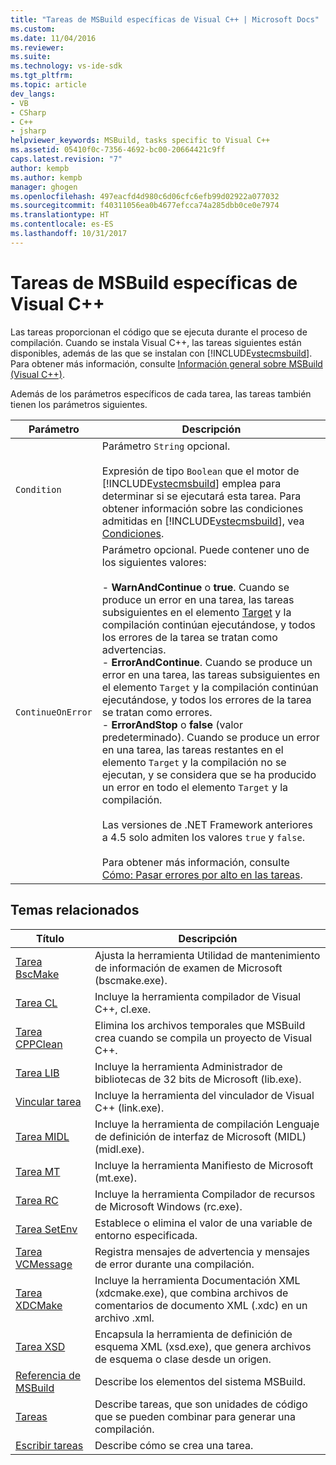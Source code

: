 ```yaml
---
title: "Tareas de MSBuild específicas de Visual C++ | Microsoft Docs"
ms.custom: 
ms.date: 11/04/2016
ms.reviewer: 
ms.suite: 
ms.technology: vs-ide-sdk
ms.tgt_pltfrm: 
ms.topic: article
dev_langs:
- VB
- CSharp
- C++
- jsharp
helpviewer_keywords: MSBuild, tasks specific to Visual C++
ms.assetid: 05410f0c-7356-4692-bc00-20664421c9ff
caps.latest.revision: "7"
author: kempb
ms.author: kempb
manager: ghogen
ms.openlocfilehash: 497eacfd4d980c6d06cfc6efb99d02922a077032
ms.sourcegitcommit: f40311056ea0b4677efcca74a285dbb0ce0e7974
ms.translationtype: HT
ms.contentlocale: es-ES
ms.lasthandoff: 10/31/2017
---
```

# <a name="msbuild-tasks-specific-to-visual-c"></a>Tareas de MSBuild específicas de Visual C++
Las tareas proporcionan el código que se ejecuta durante el proceso de compilación. Cuando se instala Visual C++, las tareas siguientes están disponibles, además de las que se instalan con [!INCLUDE[vstecmsbuild](../extensibility/internals/includes/vstecmsbuild_md.md)]. Para obtener más información, consulte [Información general sobre MSBuild (Visual C++)](/cpp/build/msbuild-visual-cpp-overview).  
  
 Además de los parámetros específicos de cada tarea, las tareas también tienen los parámetros siguientes.  
  
|Parámetro|Descripción|  
|---------------|-----------------|  
|`Condition`|Parámetro `String` opcional.<br /><br /> Expresión de tipo `Boolean` que el motor de [!INCLUDE[vstecmsbuild](../extensibility/internals/includes/vstecmsbuild_md.md)] emplea para determinar si se ejecutará esta tarea. Para obtener información sobre las condiciones admitidas en [!INCLUDE[vstecmsbuild](../extensibility/internals/includes/vstecmsbuild_md.md)], vea [Condiciones](../msbuild/msbuild-conditions.md).|  
|`ContinueOnError`|Parámetro opcional. Puede contener uno de los siguientes valores:<br /><br /> -   **WarnAndContinue** o **true**. Cuando se produce un error en una tarea, las tareas subsiguientes en el elemento [Target](../msbuild/target-element-msbuild.md) y la compilación continúan ejecutándose, y todos los errores de la tarea se tratan como advertencias.<br />-   **ErrorAndContinue**. Cuando se produce un error en una tarea, las tareas subsiguientes en el elemento `Target` y la compilación continúan ejecutándose, y todos los errores de la tarea se tratan como errores.<br />-   **ErrorAndStop** o **false** (valor predeterminado). Cuando se produce un error en una tarea, las tareas restantes en el elemento `Target` y la compilación no se ejecutan, y se considera que se ha producido un error en todo el elemento `Target` y la compilación.<br /><br /> Las versiones de .NET Framework anteriores a 4.5 solo admiten los valores `true` y `false`.<br /><br /> Para obtener más información, consulte [Cómo: Pasar errores por alto en las tareas](../msbuild/how-to-ignore-errors-in-tasks.md).|  
  
## <a name="related-topics"></a>Temas relacionados  
  
|Título|Descripción|  
|-----------|-----------------|  
|[Tarea BscMake](../msbuild/bscmake-task.md)|Ajusta la herramienta Utilidad de mantenimiento de información de examen de Microsoft (bscmake.exe).|  
|[Tarea CL](../msbuild/cl-task.md)|Incluye la herramienta compilador de Visual C++, cl.exe.|  
|[Tarea CPPClean](../msbuild/cppclean-task.md)|Elimina los archivos temporales que MSBuild crea cuando se compila un proyecto de Visual C++.|  
|[Tarea LIB](../msbuild/lib-task.md)|Incluye la herramienta Administrador de bibliotecas de 32 bits de Microsoft (lib.exe).|  
|[Vincular tarea](../msbuild/link-task.md)|Incluye la herramienta del vinculador de Visual C++ (link.exe).|  
|[Tarea MIDL](../msbuild/midl-task.md)|Incluye la herramienta de compilación Lenguaje de definición de interfaz de Microsoft (MIDL) (midl.exe).|  
|[Tarea MT](../msbuild/mt-task.md)|Incluye la herramienta Manifiesto de Microsoft (mt.exe).|  
|[Tarea RC](../msbuild/rc-task.md)|Incluye la herramienta Compilador de recursos de Microsoft Windows (rc.exe).|  
|[Tarea SetEnv](../msbuild/setenv-task.md)|Establece o elimina el valor de una variable de entorno especificada.|  
|[Tarea VCMessage](../msbuild/vcmessage-task.md)|Registra mensajes de advertencia y mensajes de error durante una compilación.|  
|[Tarea XDCMake](../msbuild/xdcmake-task.md)|Incluye la herramienta Documentación XML (xdcmake.exe), que combina archivos de comentarios de documento XML (.xdc) en un archivo .xml.|  
|[Tarea XSD](../msbuild/xsd-task.md)|Encapsula la herramienta de definición de esquema XML (xsd.exe), que genera archivos de esquema o clase desde un origen.|  
|[Referencia de MSBuild](../msbuild/msbuild-reference.md)|Describe los elementos del sistema MSBuild.|  
|[Tareas](../msbuild/msbuild-tasks.md)|Describe tareas, que son unidades de código que se pueden combinar para generar una compilación.|  
|[Escribir tareas](../msbuild/task-writing.md)|Describe cómo se crea una tarea.|